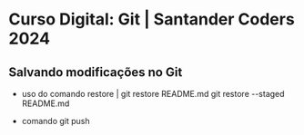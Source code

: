 # Curso Digital: Git | Santander Coders 2024

## Salvando modificações no Git

* uso do comando restore | 
git restore README.md
git restore --staged README.md

* comando git push